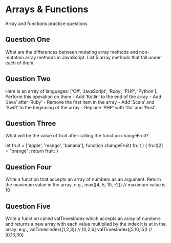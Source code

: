 # Arrays & Functions

Array and functions practice questions

## Question One

What are the differences between mutating array methods and non-mutation array methods in JavaScript. List 5 array methods that fall under each of them.

## Question Two

Here is an array of languages: [‘C#’, ‘JavaScript’, ‘Ruby’, ‘PHP’, ‘Python’]. Perform this operation on them - Add ‘Kotlin’ to the end of the array - Add ‘Java’ after ‘Ruby’ - Remove the first item in the array - Add ’Scala’ and ‘Swift’ to the beginning of the array - Replace ‘PHP’ with ‘Go’ and ‘Rust’

## Question Three

What will be the value of fruit after calling the function changeFruit?

let fruit = ['apple', 'mango', 'banana'];
function changeFruit( fruit ) {
fruit[2] = "orange";
return fruit;
}

## Question Four

Write a function that accepts an array of numbers as an argument. Return the maximum value in the array.
e.g., max([4, 5, 10, -2]) // maximum value is 10

## Question Five

Write a function called valTimesIndex which accepts an array of numbers and returns a new array with each value multiplied by the index it is at in the array:
e.g.,
valTimesIndex([1,2,3]) // [0,2,6]
valTimesIndex([5,10,15]) // [0,10,30]
